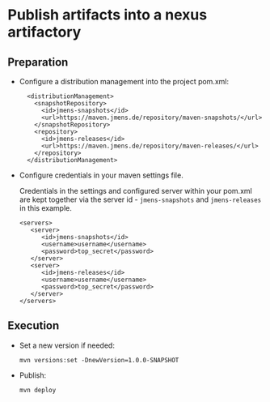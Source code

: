 # Publish artifacts into a nexus artifactory
## Preparation
- Configure a distribution management into the project pom.xml:
  ```
    <distributionManagement>
      <snapshotRepository>
        <id>jmens-snapshots</id>
        <url>https://maven.jmens.de/repository/maven-snapshots/</url>
      </snapshotRepository>
      <repository>
        <id>jmens-releases</id>
        <url>https://maven.jmens.de/repository/maven-releases/</url>
      </repository>
    </distributionManagement>
  ```
- Configure credentials in your maven settings file.
 
  Credentials in the settings and configured server within your pom.xml 
  are kept together via the server id - `jmens-snapshots` and `jmens-releases` 
  in this example.
  ```
  <servers>
     <server>
        <id>jmens-snapshots</id>
        <username>username</username>
        <password>top_secret</password>
     </server>
     <server>
        <id>jmens-releases</id>
        <username>username</username>
        <password>top_secret</password>
     </server>
  </servers>
  ```
## Execution
- Set a new version if needed: 
  
  `mvn versions:set -DnewVersion=1.0.0-SNAPSHOT`
- Publish: 
  
  `mvn deploy`
